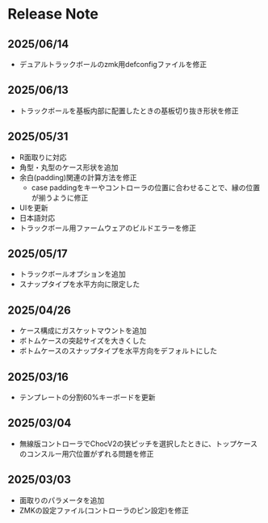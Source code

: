 
# Release Note

## 2025/06/14

* デュアルトラックボールのzmk用defconfigファイルを修正

## 2025/06/13

* トラックボールを基板内部に配置したときの基板切り抜き形状を修正

## 2025/05/31

* R面取りに対応
* 角型・丸型のケース形状を追加
* 余白(padding)関連の計算方法を修正
  * case paddingをキーやコントローラの位置に合わせることで、縁の位置が揃うように修正
* UIを更新
* 日本語対応
* トラックボール用ファームウェアのビルドエラーを修正

## 2025/05/17

* トラックボールオプションを追加
* スナップタイプを水平方向に限定した

## 2025/04/26

* ケース構成にガスケットマウントを追加
* ボトムケースの突起サイズを大きくした
* ボトムケースのスナップタイプを水平方向をデフォルトにした

## 2025/03/16

* テンプレートの分割60%キーボードを更新

## 2025/03/04

* 無線版コントローラでChocV2の狭ピッチを選択したときに、トップケースのコンスルー用穴位置がずれる問題を修正

## 2025/03/03

* 面取りのパラメータを追加
* ZMKの設定ファイル(コントローラのピン設定)を修正
